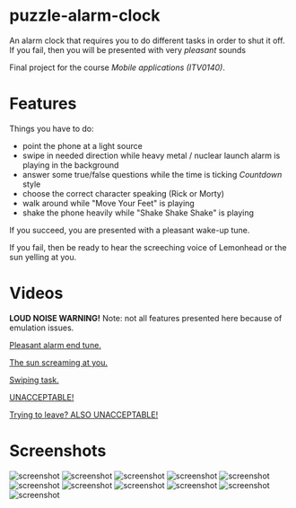 # puzzle-alarm-clock
An alarm clock that requires you to do different tasks in order to shut it off.
If you fail, then you will be presented with very *pleasant* sounds

Final project for the course *Mobile applications (ITV0140)*.
# Features
Things you have to do:
* point the phone at a light source
* swipe in needed direction while heavy metal / nuclear launch alarm is playing in the background
* answer some true/false questions while the time is ticking *Countdown* style
* choose the correct character speaking (Rick or Morty)
* walk around while "Move Your Feet" is playing
* shake the phone heavily while "Shake Shake Shake" is playing

If you succeed, you are presented with a pleasant wake-up tune.

If you fail, then be ready to hear the screeching voice of Lemonhead or the sun yelling at you.

# Videos
**LOUD NOISE WARNING!**
Note: not all features presented here because of emulation issues. 

[Pleasant alarm end tune.](https://ounapuu.ee/static/github/alarmend.webm)

[The sun screaming at you.](https://ounapuu.ee/static/github/screamingsun.webm)

[Swiping task.](https://ounapuu.ee/static/github/swipe.webm)

[UNACCEPTABLE!](https://ounapuu.ee/static/github/unacceptable.webm)

[Trying to leave? ALSO UNACCEPTABLE!](https://ounapuu.ee/static/github/unacceptablerickmorty.webm)

# Screenshots
![screenshot](https://github.com/Hermanio/puzzle-alarm-clock/blob/master/demo/1.png) ![screenshot](https://github.com/Hermanio/puzzle-alarm-clock/blob/master/demo/2.png) 
![screenshot](https://github.com/Hermanio/puzzle-alarm-clock/blob/master/demo/3.png) ![screenshot](https://github.com/Hermanio/puzzle-alarm-clock/blob/master/demo/4.png) 
![screenshot](https://github.com/Hermanio/puzzle-alarm-clock/blob/master/demo/5.png) ![screenshot](https://github.com/Hermanio/puzzle-alarm-clock/blob/master/demo/6.png) 
![screenshot](https://github.com/Hermanio/puzzle-alarm-clock/blob/master/demo/7.png) ![screenshot](https://github.com/Hermanio/puzzle-alarm-clock/blob/master/demo/8.png) 
![screenshot](https://github.com/Hermanio/puzzle-alarm-clock/blob/master/demo/9.png) ![screenshot](https://github.com/Hermanio/puzzle-alarm-clock/blob/master/demo/10.png) 
![screenshot](https://github.com/Hermanio/puzzle-alarm-clock/blob/master/demo/11.png) 
